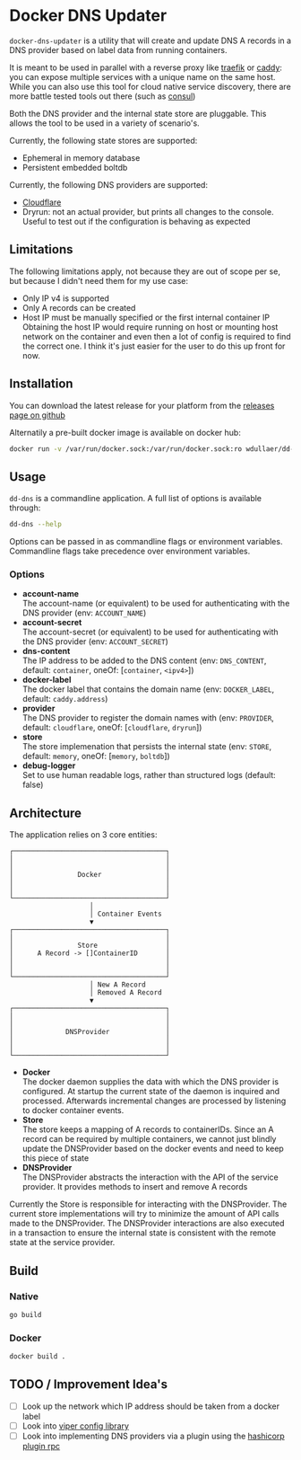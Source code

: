 # Docker DNS Updater
`docker-dns-updater` is a utility that will create and update DNS A records in a DNS provider based on label data from running containers.

It is meant to be used in parallel with a reverse proxy like [traefik](https://traefik.io) or [caddy](https://github.com/lucaslorentz/caddy-docker-proxy): you can expose multiple services with a unique name on the same host. While you can also use this tool for cloud native service discovery, there are more battle tested tools out there (such as [consul](https://consul.io))

Both the DNS provider and the internal state store are pluggable. This allows the tool to be used in a variety of scenario's.

Currently, the following state stores are supported:
* Ephemeral in memory database
* Persistent embedded boltdb

Currently, the following DNS providers are supported: 
* [Cloudflare](https://www.cloudflare.com/)
* Dryrun: not an actual provider, but prints all changes to the console. Useful to test out if the configuration is behaving as expected

## Limitations
The following limitations apply, not because they are out of scope per se, but because I didn't need them for my use case:
* Only IP v4 is supported
* Only A records can be created
* Host IP must be manually specified or the first internal container IP  
  Obtaining the host IP would require running on host or mounting host network on the container and even then a lot of config is required to find the correct one. I think it's just easier for the user to do this up front for now.

## Installation
You can download the latest release for your platform from the [releases page on github](https://github.com/wdullaer/dd-dns/releases)

Alternatily a pre-built docker image is available on docker hub:

```bash
docker run -v /var/run/docker.sock:/var/run/docker.sock:ro wdullaer/dd-dns
```

## Usage
`dd-dns` is a commandline application. A full list of options is available through:

```bash
dd-dns --help
```

Options can be passed in as commandline flags or environment variables.
Commandline flags take precedence over environment variables.

### Options
* **account-name**  
    The account-name (or equivalent) to be used for authenticating with the DNS provider (env: `ACCOUNT_NAME`)
* **account-secret**  
    The account-secret (or equivalent) to be used for authenticating with the DNS provider (env: `ACCOUNT_SECRET`)
* **dns-content**  
    The IP address to be added to the DNS content (env: `DNS_CONTENT`, default: `container`, oneOf: [`container`, `<ipv4>`])
* **docker-label**  
    The docker label that contains the domain name (env: `DOCKER_LABEL`, default: `caddy.address`)
* **provider**  
    The DNS provider to register the domain names with (env: `PROVIDER`, default: `cloudflare`, oneOf: [`cloudflare`, `dryrun`])
* **store**  
    The store implemenation that persists the internal state (env: `STORE`, default: `memory`, oneOf: [`memory`, `boltdb`])
* **debug-logger**  
    Set to use human readable logs, rather than structured logs (default: false)



## Architecture
The application relies on 3 core entities:

```
┌──────────────────────────────────────┐
│                                      │
│                                      │
│                Docker                │
│                                      │
│                                      │
└──────────────────────────────────────┘
                    │                   
                    │ Container Events  
                    ▼                   
┌──────────────────────────────────────┐
│                                      │
│                Store                 │
│      A Record -> []ContainerID       │
│                                      │
│                                      │
└──────────────────────────────────────┘
                    │ New A Record      
                    │ Removed A Record  
                    ▼                   
┌──────────────────────────────────────┐
│                                      │
│                                      │
│             DNSProvider              │
│                                      │
│                                      │
└──────────────────────────────────────┘
```

* **Docker**  
  The docker daemon supplies the data with which the DNS provider is configured. At startup the current state of the daemon is inquired and processed. Afterwards incremental changes are processed by listening to docker container events.
* **Store**  
  The store keeps a mapping of A records to containerIDs. Since an A record can be required by multiple containers, we cannot just blindly update the DNSProvider based on the docker events and need to keep this piece of state
* **DNSProvider**  
  The DNSProvider abstracts the interaction with the API of the service provider. It provides methods to insert and remove A records

Currently the Store is responsible for interacting with the DNSProvider. The current store implementations will try to minimize the amount of API calls made to the DNSProvider. The DNSProvider interactions are also executed in a transaction to ensure the internal state is consistent with the remote state at the service provider.

## Build

### Native
```bash
go build
```

### Docker
```bash
docker build .
```

## TODO / Improvement Idea's
* [ ] Look up the network which IP address should be taken from a docker label
* [ ] Look into [viper config library](https://github.com/spf13/viper)
* [ ] Look into implementing DNS providers via a plugin using the [hashicorp plugin rpc](https://github.com/hashicorp/go-plugin)

